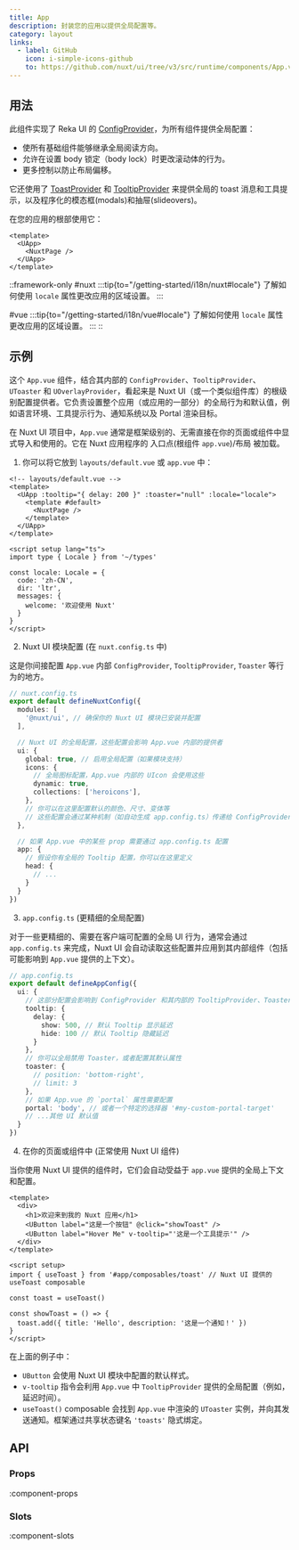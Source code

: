 ```yaml
---
title: App
description: 封装您的应用以提供全局配置等。
category: layout
links:
  - label: GitHub
    icon: i-simple-icons-github
    to: https://github.com/nuxt/ui/tree/v3/src/runtime/components/App.vue
---
```


## 用法

此组件实现了 Reka UI 的 [ConfigProvider](https://reka-ui.com/docs/utilities/config-provider)，为所有组件提供全局配置：

- 使所有基础组件能够继承全局阅读方向。
- 允许在设置 body 锁定（body lock）时更改滚动体的行为。
- 更多控制以防止布局偏移。

它还使用了 [ToastProvider](https://reka-ui.com/docs/components/toast#provider) 和 [TooltipProvider](https://reka-ui.com/docs/components/tooltip#provider) 来提供全局的 toast 消息和工具提示，以及程序化的模态框(modals)和抽屉(slideovers)。

在您的应用的根部使用它：

```vue [app.vue]
<template>
  <UApp>
    <NuxtPage />
  </UApp>
</template>
```

::framework-only
#nuxt
:::tip{to="/getting-started/i18n/nuxt#locale"}
了解如何使用 `locale` 属性更改应用的区域设置。
:::

#vue
:::tip{to="/getting-started/i18n/vue#locale"}
了解如何使用 `locale` 属性更改应用的区域设置。
:::
::

## 示例

这个 `App.vue` 组件，结合其内部的 `ConfigProvider`、`TooltipProvider`、`UToaster` 和 `UOverlayProvider`，看起来是 Nuxt UI（或一个类似组件库）的根级别配置提供者。它负责设置整个应用（或应用的一部分）的全局行为和默认值，例如语言环境、工具提示行为、通知系统以及 Portal 渲染目标。

在 Nuxt UI 项目中，`App.vue` 通常是框架级别的、无需直接在你的页面或组件中显式导入和使用的。它在 Nuxt 应用程序的 入口点(根组件 `app.vue`)/布局 被加载。

1. 你可以将它放到 `layouts/default.vue` 或 `app.vue` 中：

```vue
<!-- layouts/default.vue -->
<template>
  <UApp :tooltip="{ delay: 200 }" :toaster="null" :locale="locale">
    <template #default>
      <NuxtPage />
    </template>
  </UApp>
</template>

<script setup lang="ts">
import type { Locale } from '~/types'

const locale: Locale = {
  code: 'zh-CN',
  dir: 'ltr',
  messages: {
    welcome: '欢迎使用 Nuxt'
  }
}
</script>
```

2. Nuxt UI 模块配置 (在 `nuxt.config.ts` 中)

这是你间接配置 `App.vue` 内部 `ConfigProvider`, `TooltipProvider`, `Toaster` 等行为的地方。

```typescript
// nuxt.config.ts
export default defineNuxtConfig({
  modules: [
    '@nuxt/ui', // 确保你的 Nuxt UI 模块已安装并配置
  ],

  // Nuxt UI 的全局配置，这些配置会影响 App.vue 内部的提供者
  ui: {
    global: true, // 启用全局配置（如果模块支持）
    icons: {
      // 全局图标配置，App.vue 内部的 UIcon 会使用这些
      dynamic: true,
      collections: ['heroicons'],
    },
    // 你可以在这里配置默认的颜色、尺寸、变体等
    // 这些配置会通过某种机制（如自动生成 app.config.ts）传递给 ConfigProvider
  },

  // 如果 App.vue 中的某些 prop 需要通过 app.config.ts 配置
  app: {
    // 假设你有全局的 Tooltip 配置，你可以在这里定义
    head: {
      // ...
    }
  }
})
```

3. `app.config.ts` (更精细的全局配置)

对于一些更精细的、需要在客户端可配置的全局 UI 行为，通常会通过 `app.config.ts` 来完成，Nuxt UI 会自动读取这些配置并应用到其内部组件（包括可能影响到 `App.vue` 提供的上下文）。

```typescript
// app.config.ts
export default defineAppConfig({
  ui: {
    // 这部分配置会影响到 ConfigProvider 和其内部的 TooltipProvider、Toaster
    tooltip: {
      delay: {
        show: 500, // 默认 Tooltip 显示延迟
        hide: 100 // 默认 Tooltip 隐藏延迟
      }
    },
    // 你可以全局禁用 Toaster，或者配置其默认属性
    toaster: {
      // position: 'bottom-right',
      // limit: 3
    },
    // 如果 App.vue 的 `portal` 属性需要配置
    portal: 'body', // 或者一个特定的选择器 '#my-custom-portal-target'
    // ...其他 UI 默认值
  }
})
```

4. 在你的页面或组件中 (正常使用 Nuxt UI 组件)

当你使用 Nuxt UI 提供的组件时，它们会自动受益于 `app.vue` 提供的全局上下文和配置。

```vue
<template>
  <div>
    <h1>欢迎来到我的 Nuxt 应用</h1>
    <UButton label="这是一个按钮" @click="showToast" />
    <UButton label="Hover Me" v-tooltip="'这是一个工具提示'" />
  </div>
</template>

<script setup>
import { useToast } from '#app/composables/toast' // Nuxt UI 提供的 useToast composable

const toast = useToast()

const showToast = () => {
  toast.add({ title: 'Hello', description: '这是一个通知！' })
}
</script>
```

在上面的例子中：

- `UButton` 会使用 Nuxt UI 模块中配置的默认样式。
- `v-tooltip` 指令会利用 `App.vue` 中 `TooltipProvider` 提供的全局配置（例如，延迟时间）。
- `useToast()` composable 会找到 `App.vue` 中渲染的 `UToaster` 实例，并向其发送通知。框架通过共享状态键名 `'toasts'` 隐式绑定。

## API

### Props

:component-props

### Slots

:component-slots
